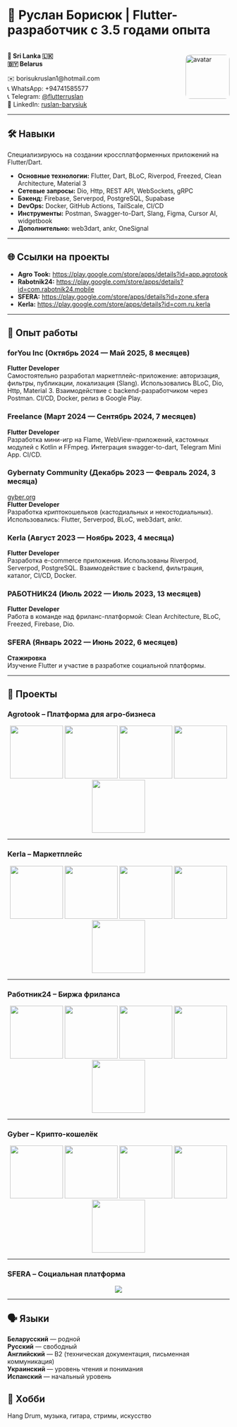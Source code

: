 # 📌 Руслан Борисюк | Flutter-разработчик с 3.5 годами опыта

<div style="display: flex; flex-direction: row; align-items: center; justify-content: space-between; flex-wrap: wrap; gap: 1rem;">
  <div style="flex: 1; min-width: 250px;">
    <p><strong>📍 Sri Lanka 🇱🇰<br>🇧🇾 Belarus</strong></p>
    ✉️ borisukruslan1@hotmail.com<br>
    📞 WhatsApp: +94741585577<br>
    📞 Telegram: <a href="https://t.me/flutterruslan">@flutterruslan</a><br>
    🔗 LinkedIn: <a href="https://www.linkedin.com/in/ruslan-barysiuk-005b27236/">ruslan-barysiuk</a>
  </div>
  <div style="flex-shrink: 0;">
    <img src="AVA.jpg" alt="avatar" style="border-radius: 10px; height: 100px; width: 100px; object-fit: cover;">
  </div>
</div>

---

## 🛠 Навыки

Специализируюсь на создании кроссплатформенных приложений на Flutter/Dart.

- **Основные технологии:** Flutter, Dart, BLoC, Riverpod, Freezed, Clean Architecture, Material 3  
- **Сетевые запросы:** Dio, Http, REST API, WebSockets, gRPC  
- **Бэкенд:** Firebase, Serverpod, PostgreSQL, Supabase  
- **DevOps:** Docker, GitHub Actions, TailScale, CI/CD  
- **Инструменты:** Postman, Swagger-to-Dart, Slang, Figma, Cursor AI, widgetbook  
- **Дополнительно:** web3dart, ankr, OneSignal

---

## 🌐 Ссылки на проекты

- **Agro Took:** https://play.google.com/store/apps/details?id=app.agrotook  
- **Rabotnik24:** https://play.google.com/store/apps/details?id=com.rabotnik24.mobile  
- **SFERA:** https://play.google.com/store/apps/details?id=zone.sfera  
- **Kerla:** https://play.google.com/store/apps/details?id=com.ru.kerla  

---

## 💼 Опыт работы

### forYou Inc (Октябрь 2024 — Май 2025, 8 месяцев)  
**Flutter Developer**  
Самостоятельно разработал маркетплейс-приложение: авторизация, фильтры, публикации, локализация (Slang). Использовались BLoC, Dio, Http, Material 3. Взаимодействие с backend-разработчиком через Postman. CI/CD, Docker, релиз в Google Play.

### Freelance (Март 2024 — Сентябрь 2024, 7 месяцев)  
**Flutter Developer**  
Разработка мини-игр на Flame, WebView-приложений, кастомных модулей с Kotlin и FFmpeg. Интеграция swagger-to-dart, Telegram Mini App. CI/CD.

### Gybernaty Community (Декабрь 2023 — Февраль 2024, 3 месяца)  
[gyber.org](https://gyber.org)  
**Flutter Developer**  
Разработка криптокошельков (кастодиальных и некостодиальных). Использовались: Flutter, Serverpod, BLoC, web3dart, ankr.

### Kerla (Август 2023 — Ноябрь 2023, 4 месяца)  
**Flutter Developer**  
Разработка e-commerce приложения. Использованы Riverpod, Serverpod, PostgreSQL. Взаимодействие с backend, фильтрация, каталог, CI/CD, Docker.

### РАБОТНИК24 (Июль 2022 — Июль 2023, 13 месяцев)  
**Flutter Developer**  
Работа в команде над фриланс-платформой: Clean Architecture, BLoC, Freezed, Firebase, Dio.

### SFERA (Январь 2022 — Июнь 2022, 6 месяцев)  
**Стажировка**  
Изучение Flutter и участие в разработке социальной платформы.

---

## 🚀 Проекты

### Agrotook – Платформа для агро-бизнеса
<p align="center">
  <img src="Agrotook1.jpg" width="120"> 
  <img src="Agrotook2.jpg" width="120"> 
  <img src="Agrotook3.jpg" width="120"> 
  <img src="Agrotook4.jpg" width="120"> 
  <img src="Agrotook5.jpg" width="120">
</p>

---

### Kerla – Маркетплейс
<p align="center">
  <img src="Kerla1.jpg" width="120"> 
  <img src="Kerla2.jpg" width="120"> 
  <img src="Kerla3.jpg" width="120"> 
  <img src="Kerla4.jpg" width="120"> 
  <img src="Kerla5.jpg" width="120">
</p>

---

### Работник24 – Биржа фриланса
<p align="center">
  <img src="Rabotnik1.jpg" width="120"> 
  <img src="Rabotnik2.jpg" width="120"> 
  <img src="Rabotnik3.jpg" width="120"> 
  <img src="Rabotnik4.jpg" width="120"> 
  <img src="Rabotnik5.jpg" width="120">
</p>

---

### Gyber – Крипто-кошелёк
<p align="center">
  <img src="GyberWallet1.jpg" width="120"> 
  <img src="GyberWallet2.jpg" width="120"> 
  <img src="GyberWallet3.jpg" width="120"> 
  <img src="GyberWallet4.jpg" width="120"> 
  <img src="GyberWallet5.jpg" width="120">
</p>

---

### SFERA – Социальная платформа
<p align="center">
  <img src="Sfera.jpg" style="max-width: 100%; height: auto;">
</p>

---

## 🗣 Языки

**Беларусский** — родной  
**Русский** — свободный  
**Английский** — B2 (техническая документация, письменная коммуникация)  
**Украинский** — уровень чтения и понимания  
**Испанский** — начальный уровень

## 🎵 Хобби

Hang Drum, музыка, гитара, стримы, искусство
